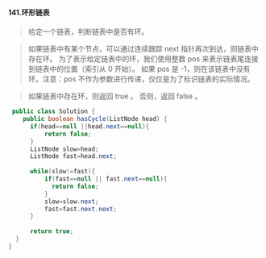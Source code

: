 #### 141.环形链表 

>给定一个链表，判断链表中是否有环。  

>如果链表中有某个节点，可以通过连续跟踪 next 指针再次到达，则链表中存在环。 
为了表示给定链表中的环，我们使用整数 pos 来表示链表尾连接到链表中的位置（索引从 0 开始）。 
如果 pos 是 -1，则在该链表中没有环。注意：pos 不作为参数进行传递，仅仅是为了标识链表的实际情况。  

>如果链表中存在环，则返回 true 。 否则，返回 false 。  


```Java
 public class Solution {
    public boolean hasCycle(ListNode head) {
      if(head==null ||head.next==null){
          return false;
      }
      ListNode slow=head;
      ListNode fast=head.next;
      
      while(slow!=fast){
          if(fast==null || fast.next==null){
            return false;
          }
          slow=slow.next;
          fast=fast.next.next;
      }
      
      return true;
  }
}
  

```
